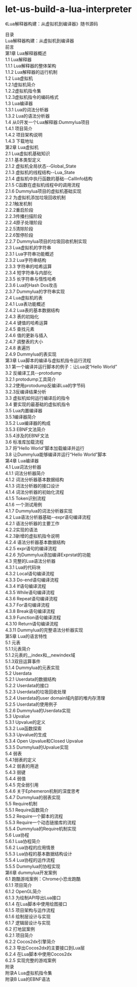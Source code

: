 # let-us-build-a-lua-interpreter
《Lua解释器构建：从虚拟机到编译器》随书源码  

目录  
Lua解释器构建：从虚拟机到编译器  
前言  
第1章 Lua解释器概述  
1.1 Lua解释器  
1.1.1 Lua解释器的整体架构  
1.1.2 Lua解释器的运行机制  
1.2 Lua虚拟机  
1.2.1虚拟机简介  
1.2.2虚拟机指令集  
1.2.3虚拟机指令的编码格式  
1.3 Lua编译器  
1.3.1 Lua的词法分析器  
1.3.2 Lua的语法分析器  
1.4 从0开发一个Lua解释器:Dummylua项目  
1.4.1 项目简介  
1.4.2 项目架构说明  
1.4.3 下载地址  
第2章 Lua虚拟机  
2.1 Lua虚拟机基础知识  
2.1.1 基本类型定义  
2.1.2 虚拟机全局状态--Global_State  
2.1.3 虚拟机的线程结构--Lua_State  
2.1.4 虚拟机中执行函数的基础--CallInfo结构  
2.1.5 C函数在虚拟机线程中的调用流程  
2.1.6 Dummylua项目的虚拟机基础实现  
2.2 为虚拟机添加垃圾回收机制  
2.2.1触发机制  
2.2.2重启阶段  
2.2.3传播扫描阶段  
2.2.4原子处理阶段  
2.2.5清除阶段  
2.2.6暂停阶段  
2.2.7 Dummylua项目的垃圾回收机制实现  
2.3 Lua虚拟机的字符串  
2.3.1 Lua字符串功能概述  
2.3.2 Lua字符串结构  
2.3.3 字符串的哈希运算  
2.3.4 短字符串与内部化  
2.3.5 长字符串与惰性哈希  
2.3.6 Lua的Hash Dos攻击  
2.3.7 Dummylua的字符串实现  
2.4 Lua虚拟机的表  
2.4.1 Lua表功能概述  
2.4.2 Lua表的基本数据结构  
2.4.3 表的初始化  
2.4.4 键值的哈希运算  
2.4.5 查找元素  
2.4.6 值的更新与插入  
2.4.7 调整表的大小  
2.4.8 表遍历  
2.4.9 Dummylua的表实现  
第3章 Lua脚本的编译与虚拟机指令运行流程  
3.1 第一个编译并运行脚本的例子：让Lua说“Hello World”  
3.2 反编译工具--protodump  
3.2.1 protodump工具简介  
3.2.2使用protodump反编译Lua的字节码  
3.2.3反编译结果分析  
3.3 虚拟机如何运行编译后的指令  
3.4 要实现的最基础的虚拟机指令  
3.5 Lua内置编译器  
3.5.1编译器简介  
3.5.2 Lua编译器的构成  
3.5.3 EBNF文法简介  
3.5.4涉及的EBNF文法  
3.6 标准库加载流程  
3.7 将“Hello World”脚本加载编译并运行  
3.8 让Dummylua能够编译并运行“Hello World”脚本  
第4章 Lua编译器  
4.1 Lua词法分析器  
4.1.1 词法分析器简介  
4.1.2 词法分析器基本数据结构  
4.1.3 词法分析器的接口设计  
4.1.4 词法分析器的初始化流程  
4.1.5 Token识别流程  
4.1.6 一个测试用例  
4.1.7 Dummylua的词法分析器实现  
4.2 Lua语法分析器基础--expr语句编译流程  
4.2.1 语法分析器的主要工作  
4.2.2实现的语法  
4.2.3新增的虚拟机指令说明  
4.2.4 语法分析器基本数据结构  
4.2.5 expr语句的编译流程  
4.2.6 为Dummylua添加编译Exprstat的功能  
4.3 完整的Lua语法分析器  
4.3.1 Lua的代码块  
4.3.2 Local语句编译流程  
4.3.3 Do-end语句编译流程  
4.3.4 If语句编译流程  
4.3.5 While语句编译流程  
4.3.6 Repeat语句编译流程  
4.3.7 For语句编译流程  
4.3.8 Break语句编译流程  
4.3.9 Function语句编译流程  
4.3.10 Return语句编译流程  
4.3.11 Dummylua的完整语法分析器实现  
第5章 Lua的语言特性  
5.1 元表  
5.1.1元表简介  
5.1.2元表的__index和__newindex域  
5.1.3双目运算事件  
5.1.4 Dummylua的元表实现  
5.2 Userdata  
5.2.1 Userdata的数据结构  
5.2.2 Userdata的接口  
5.2.3 Userdata的垃圾回收处理  
5.2.4 Userdata的user domain域内部的堆内存清理  
5.2.5 Userdata的使用例子  
5.2.6 Dummylua的Userdata实现  
5.3 Upvalue  
5.3.1 Upvalue的定义  
5.3.2 Lua函数探索  
5.3.3 Upvalue的生成  
5.3.4 Open Upvalue和Closed Upvalue  
5.3.5 Dummylua的Upvalue实现  
5.4 弱表  
5.4.1弱表的定义  
5.4.2 弱表的用途  
5.4.3 弱键  
5.4.4 弱值  
5.4.5 完全弱引用  
5.4.6 关于Ephemeron机制的深度思考  
5.4.7 Dummylua的弱表实现  
5.5 Require机制  
5.5.1 Require函数简介  
5.5.2 Require一个脚本的流程  
5.5.3 Require一个动态链接库的流程  
5.5.4 Dummylua的Require机制实现  
5.6 Lua协程  
5.6.1 Lua协程简介  
5.6.2 Lua协程的应用情景  
5.5.3 Lua协程的基本数据结构设计  
5.5.4 Lua协程的运作流程  
5.5.5 Dummylua的协程实现  
第6章 dummylua开发案例  
6.1 跑酷游戏案例：Chrome小恐龙跑酷  
6.1.1 项目简介  
6.1.2 OpenGL简介  
6.1.3 为绘制API导出Lua接口  
6.1.4 在Lua脚本中使用绘图接口  
6.1.5 项目架构与运作流程  
6.1.6 绘制层设计与实现  
6.1.7 逻辑层设计与实现  
6.2 打地鼠案例  
6.2.1 项目简介  
6.2.2 Cocos2dx引擎简介  
6.2.3 导出Cocos2dx的主要接口到Lua层  
6.2.4 在Lua脚本中使用Cocos2dx  
6.2.5 实现完整的游戏案例  
附录  
附录A Lua虚拟机指令集  
附录B Lua的EBNF语法  
